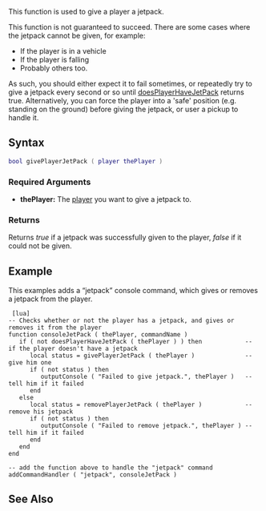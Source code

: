 This function is used to give a player a jetpack.

This function is not guaranteed to succeed. There are some cases where the jetpack cannot be given, for example:

-   If the player is in a vehicle
-   If the player is falling
-   Probably others too.

As such, you should either expect it to fail sometimes, or repeatedly try to give a jetpack every second or so until [doesPlayerHaveJetPack](/doesPlayerHaveJetPack.md "wikilink") returns true. Alternatively, you can force the player into a 'safe' position (e.g. standing on the ground) before giving the jetpack, or user a pickup to handle it.

Syntax
------

``` lua
bool givePlayerJetPack ( player thePlayer )
```

### Required Arguments

-   **thePlayer:** The [player](/player.md "wikilink") you want to give a jetpack to.

### Returns

Returns *true* if a jetpack was successfully given to the player, *false* if it could not be given.

Example
-------

This examples adds a “jetpack” console command, which gives or removes a jetpack from the player.

     [lua]
    -- Checks whether or not the player has a jetpack, and gives or removes it from the player
    function consoleJetPack ( thePlayer, commandName )
       if ( not doesPlayerHaveJetPack ( thePlayer ) ) then            -- if the player doesn't have a jetpack
          local status = givePlayerJetPack ( thePlayer )              -- give him one
          if ( not status ) then
             outputConsole ( "Failed to give jetpack.", thePlayer )   -- tell him if it failed
          end
       else
          local status = removePlayerJetPack ( thePlayer )            -- remove his jetpack
          if ( not status ) then
             outputConsole ( "Failed to remove jetpack.", thePlayer ) -- tell him if it failed
          end
       end
    end

    -- add the function above to handle the "jetpack" command
    addCommandHandler ( "jetpack", consoleJetPack )

See Also
--------

